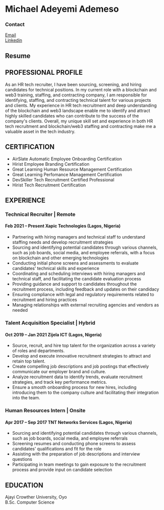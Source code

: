 # Michael Adeyemi Ademeso
### Contact
[Email](ademesomichael2@gmail.com)</br>
[Linkedin](https://www.linkedin.com/in/michael-ademeso/)
## Resume
## PROFESSIONAL PROFILE
As an HR tech recruiter, I have been sourcing, screening, and hiring candidates for technical positions. In my current role with a
blockchain and web3 training, staffing, and contracting company, I am responsible for identifying, staffing, and contracting
technical talent for various projects and clients. My experience in HR tech recruitment and deep understanding of the blockchain
and web3 landscape enable me to identify and attract highly skilled candidates who can contribute to the success of the company's
clients. Overall, my unique skill set and experience in both HR tech recruitment and blockchain/web3 staffing and contracting
make me a valuable asset in the tech industry.

## CERTIFICATION
- AirSlate Automatic Employee Onboarding Certification
- Hirist Employee Branding Certification
- Great Learning Human Resource Management Certification
- Great Learning Perfomance Management Certification
- DevSkiller Tech Recruitment Certified Professional
- Hirist Tech Recruitment Certification
  
## EXPERIENCE
### Technical Recruiter | Remote
#### Feb 2021 – Present Xapic Technologies (Lagos, Nigeria)
- Partnering with hiring managers and technical staff to understand staffing needs and develop recruitment strategies 
- Sourcing and identifying potential candidates through various channels, such as job boards, social media, and employee referrals,
with a focus on blockchain and other emerging technologies
- Conducting initial phone screens and assessments to evaluate candidates' technical skills and experience
- Coordinating and scheduling interviews with hiring managers and technical staff, and facilitating the candidate evaluation process
- Providing guidance and support to candidates throughout the recruitment process, including feedback and updates on their candidacy
- Ensuring compliance with legal and regulatory requirements related to recruitment and hiring practices
- Managing relationships with external recruiting agencies and vendors as needed

### Talent Acquisition Specialist | Hybrid
#### Oct 2019 – Jan 2021 Zijela ICT (Lagos, Nigeria)
- Source, recruit, and hire top talent for the organization across a variety of roles and departments.
- Develop and execute innovative recruitment strategies to attract and retain top talent.
- Create compelling job descriptions and job postings that effectively communicate our employer brand and culture.
- Analyze recruitment data to identify trends, evaluate recruitment strategies, and track key performance metrics.
- Ensure a smooth onboarding process for new hires, including introducing them to the company culture and facilitating their
  integration into the team.

### Human Resources Intern | Onsite
#### Apr 2017 – Sep 2017 TNT Networks Services (Lagos, Nigeria)
- Sourcing and identifying potential candidates through various channels, such as job boards, social media, and employee referrals
- Screening resumes and conducting phone screens to assess candidates' qualifications and fit for the role
- Assisting with the preparation of job descriptions and interview questions
- Participating in team meetings to gain exposure to the recruitment process and provide input on candidate selection

## EDUCATION
Ajayi Crowther University, Oyo </br>
B.Sc. Computer Science

